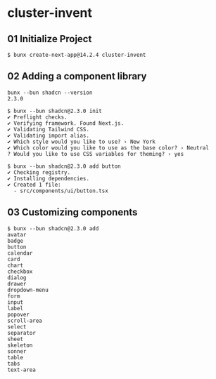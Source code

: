 # cluster-invent

## 01 Initialize Project

```
$ bunx create-next-app@14.2.4 cluster-invent
```

## 02 Adding a component library

```
bunx --bun shadcn --version
2.3.0

$ bunx --bun shadcn@2.3.0 init
✔ Preflight checks.
✔ Verifying framework. Found Next.js.
✔ Validating Tailwind CSS.
✔ Validating import alias.
✔ Which style would you like to use? › New York
✔ Which color would you like to use as the base color? › Neutral
? Would you like to use CSS variables for theming? › yes

$ bunx --bun shadcn@2.3.0 add button
✔ Checking registry.
✔ Installing dependencies.
✔ Created 1 file:
  - src/components/ui/button.tsx
```

## 03 Customizing components

```
$ bunx --bun shadcn@2.3.0 add
avatar
badge
button
calendar
card
chart
checkbox
dialog
drawer
dropdown-menu
form
input
label
popover
scroll-area
select
separator
sheet
skeleton
sonner
table
tabs
text-area
```


